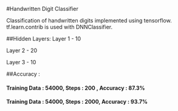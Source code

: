 #Handwritten Digit Classifier

Classification of handwritten digits implemented using tensorflow. tf.learn.contrib is used with DNNClassifier.

##Hidden Layers:
Layer 1 - 10

Layer 2 - 20

Layer 3 - 10

##Accuracy :

#### Training Data : 54000, Steps : 200 ,  Accuracy : 87.3%
#### Training Data : 54000, Steps : 2000,  Accuracy : 93.7%

